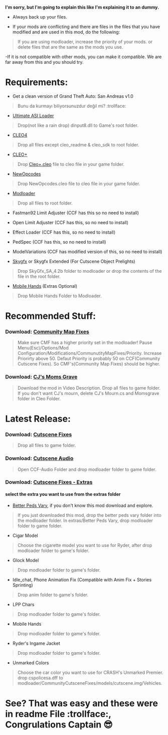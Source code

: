 
**I'm sorry, but I'm going to explain this like I'm explaining it to an dummy.**
- Always back up your files.

- If your mods are conflicting and there are files in the files that you have modified and are used in this mod, do the following:

>If you are using modloader, increase the priority of your mods.
>or delete files that are the same as the mods you use.

-If it is not compatible with other mods, you can make it compatible. We are far away from this and you should try.

# Requirements:

- Get a clean version of Grand Theft Auto: San Andreas v1.0
> Bunu da kurmayı biliyorsunuzdur değil mi? :trollface:

- [Ultimate ASI Loader](https://github.com/ThirteenAG/Ultimate-ASI-Loader/releases/tag/v8.2.0)
> Drop(not like a rain drop) dinput8.dll to Game's root folder.

- [CLEO4](https://github.com/cleolibrary/CLEO4/releases)
> Drop all files except cleo_readme & cleo_sdk to root folder.

- [CLEO+](https://github.com/JuniorDjjr/CLEOPlus/releases/tag/v1.2.0)
> Drop [Cleo+.cleo](https://github.githubassets.com/images/icons/emoji/trollface.png) file to cleo file in your game folder.

- [NewOpcodes](https://drive.google.com/file/d/1YLZFEBFpPohlAqZmWFq5DSpUxIkD42Lz/view?usp=sharing)
> Drop NewOpcodes.cleo file to cleo file in your game folder.

- [Modloader](https://github.com/thelink2012/modloader/releases/tag/v0.3.7)
> Drop all files to root folder.

- Fastman92 Limit Adjuster (CCF has this so no need to install)

- Open Limit Adjuster (CCF has this, so no need to install)

- Effect Loader (CCF has this, so no need to install)

- PedSpec (CCF has this, so no need to install)

- ModelVariations (CCF has modified version of this, so no need to install)

- [Skygfx](https://github.com/aap/skygfx/releases) or Skygfx Extended (For Cutscene Object Prelights)
> Drop SkyGfx_SA_4.2b folder to modloader or drop the contents of the file in the root folder.

- [Mobile Hands](https://www.mediafire.com/file/3o3v0c83gyynngg/mobile_hands.rar/file) (Extras Optional)
> Drop Mobile Hands Folder to Modloader.


# Recommended Stuff:

### Download: [Community Map Fixes](https://github.com/UnitedMel/SA-Community-Map-Fixes)
> Make sure CMF has a higher priority set in the modloader! Pause Menu(Esc)/Options/Mod Configuration/Modifications/CommunutityMapFixes/Priority. Increase Priorirty above 50. Defaut Priority is probably 50 on CCF(Community Cutscene Fixes). So CMF's(Community Map Fixes) should be higher.

### Download: [CJ's Moms Grave](https://www.youtube.com/watch?v=LSpCCQmYDTg)
> Download the mod in Video Description. Drop all files to game folder. If you don't want CJ's mourn, delete CJ's Mourn.cs and Momsgrave folder in Cleo Folder.

# Latest Release:

### Download: [Cutscene Fixes](https://github.com/Cleoude/SA-Community-Cutscene-Fixes/releases/download/latest/SACCF.7z)
> Drop all files to game folder.


### Download: [Cutscene Audio](https://drive.google.com/file/d/1e8ts0bzk5dOACm7d_4oxx-xrO9-9ah4c/view?usp=sharing)
> Open CCF-Audio Folder and drop modloader folder to game folder.

### Download: [Cutscene Fixes - Extras](https://github.com/Cleoude/SA-Community-Cutscene-Fixes/releases/download/latest/SACCF-Extras.7z)
#### select the extra you want to use from the extras folder

- [Better Peds Vary](https://drive.google.com/file/d/12Alp1cL9Igxzl6VXdkHsd9596oi0gPqY/view), if you don't know this mod download and explore.
> If you just downloaded this mod, drop the better peds vary folder into the modloader folder. In extras/Better Peds Vary, drop modloader folder to game folder.

- Cigar Model
> Choose the cigarette model you want to use for Ryder, after drop modloader folder to game's folder.

- Glock Model
> Drop modloader folder to game's folder.

- Idle_chat, Phone Animation Fix (Compatible with Anim Fix + Stories Sprinting)
> Drop anim folder to game's folder.

- LPP Chars
> Drop modloader folder to game's folder.

- Mobile Hands
> Drop modloader folder to game's folder.

- Ryder's Ingame Jacket
> Drop modloader folder to game's folder.

- Unmarked Colors
> Choose the car color you want to use for CRASH's Unmarked Premier. drop cspolicesa.dff to modloader/CommunityCutsceneFixes/models/cutscene.img/Vehicles.

# See? That was easy and these were in readme File :trollface:, Congrulations Captain :sunglasses:
#